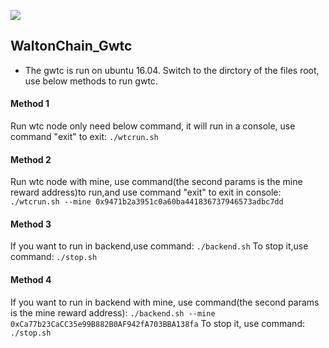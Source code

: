 ![](images/wtc_logo.jpg)

## WaltonChain_Gwtc
- The gwtc is run on ubuntu 16.04. Switch to the dirctory of the files root, use below methods to run gwtc.

#### Method 1
Run wtc node only need below command, it will run in a console, use command "exit" to exit: `./wtcrun.sh`

#### Method 2
Run wtc node with mine, use command(the second params is the mine reward address)to run,and use command "exit" to exit in console: `./wtcrun.sh --mine 0x9471b2a3951c0a60ba441836737946573adbc7dd`

#### Method 3
If you want to run in backend,use command: `./backend.sh`
To stop it,use command: `./stop.sh`

#### Method 4
If you want to run in backend with mine, use command(the second params is the mine reward address): `./backend.sh --mine 0xCa77b23CaCC35e99B882B0AF942fA703BBA138fa`
To stop it, use command: `./stop.sh`

